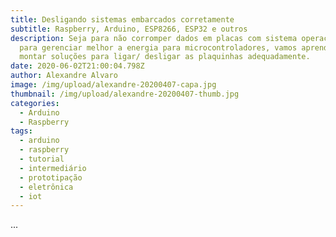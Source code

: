 ```yaml
---
title: Desligando sistemas embarcados corretamente
subtitle: Raspberry, Arduino, ESP8266, ESP32 e outros
description: Seja para não corromper dados em placas com sistema operacional ou
  para gerenciar melhor a energia para microcontroladores, vamos aprender como
  montar soluções para ligar/ desligar as plaquinhas adequadamente.
date: 2020-06-02T21:00:04.798Z
author: Alexandre Alvaro
image: /img/upload/alexandre-20200407-capa.jpg
thumbnail: /img/upload/alexandre-20200407-thumb.jpg
categories:
  - Arduino
  - Raspberry
tags:
  - arduino
  - raspberry
  - tutorial
  - intermediário
  - prototipação
  - eletrônica
  - iot
---
```

...